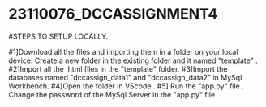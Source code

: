 # 23110076_DCCASSIGNMENT4

#STEPS TO SETUP LOCALLY.

#1]Download all the files and importing them in a folder on your local device. Create a new folder in the existing folder and it named "template" .
#2]Import all the .html files in the "template" folder.
#3]Import the databases named "dccassign_data1" and "dccassign_data2" in MySql Workbench.
#4]Open the folder in VScode .
#5] Run the "app.py" file . Change the password of the MySql Server in the "app.py" file
